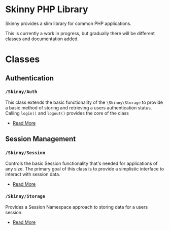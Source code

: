 Skinny PHP Library
==================

Skinny provides a slim library for common PHP applications.

This is currently a work in progress, but gradually there will be different classes and documentation added.

# Classes #

## Authentication ##

### `/Skinny/Auth` ###
This class extends the basic functionality of the `\Skinny\Storage` to provide a basic method of
storing and retrieving a users authentication status. Calling `login()` and `logout()` provides
the core of the class
* [Read More](/library/Skinny/Docs/Auth.md)

## Session Management ##

### `/Skinny/Session` ###
Controls the basic Session functionality that's needed for applications of any size. 
The primary goal of this class is to provide a simplistic interface to interact with session data.
* [Read More](/library/Skinny/Docs/Session.md)

### `/Skinny/Storage` ###
Provides a Session Namespace approach to storing data for a users session.
* [Read More](/library/Skinny/Docs/Storage.md)